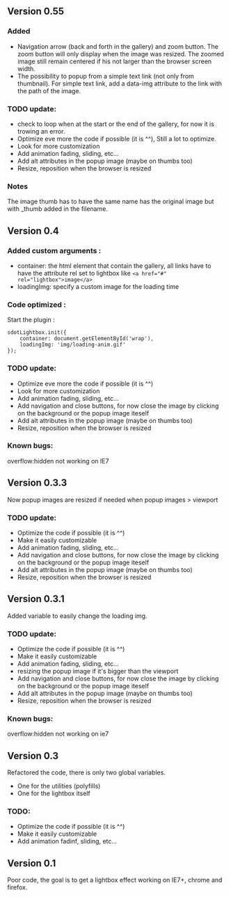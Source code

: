 ## Version 0.55

### Added
* Navigation arrow (back and forth in the gallery) and zoom button. The zoom button will only display when the image was resized. The zoomed image still remain centered if his not larger than the browser screen width.
* The possibility to popup from a simple text link (not only from thumbnail).
For simple text link, add a data-img attribute to the link with the path of the image.

### TODO update:
* check to loop when at the start or the end of the gallery, for now it is trowing an error.
* Optimize eve more the code if possible (it is ^^), Still a lot to optimize.
* Look for more customization
* Add animation fading, sliding, etc...
* Add alt attributes in the popup image (maybe on thumbs too)
* Resize, reposition when the browser is resized

### Notes
The image thumb has to have the same name has the original image but with _thumb added in the filename.

## Version 0.4
### Added custom arguments :
* container: the html element that contain the gallery, all links have to have the attribute rel set to lightbox like <code>&lt;a href="#" rel="lightbox"&gt;image&lt;/a&gt;</code>
* loadingImg: specify a custom image for the loading time

### Code optimized :
Start the plugin :
 <pre><code>sdotLightbox.init({
	container: document.getElementById('wrap'),
	loadingImg: 'img/loading-anim.gif'
});</code></pre>

### TODO update:
* Optimize eve more the code if possible (it is ^^)
* Look for more customization
* Add animation fading, sliding, etc...
* Add navigation and close buttons, for now close the image by clicking on the background or the popup image iteself
* Add alt attributes in the popup image (maybe on thumbs too)
* Resize, reposition when the browser is resized

### Known bugs:
overflow:hidden not working on IE7

## Version 0.3.3
Now popup images are resized if needed when popup images > viewport

### TODO update:
* Optimize the code if possible (it is ^^)
* Make it easily customizable
* Add animation fading, sliding, etc...
* Add navigation and close buttons, for now close the image by clicking on the background or the popup image iteself
* Add alt attributes in the popup image (maybe on thumbs too)
* Resize, reposition when the browser is resized

## Version 0.3.1
Added variable to easily change the loading img.

### TODO update:
* Optimize the code if possible (it is ^^)
* Make it easily customizable
* Add animation fading, sliding, etc...
* resizing the popup image if it's bigger than the viewport
* Add navigation and close buttons, for now close the image by clicking on the background or the popup image iteself
* Add alt attributes in the popup image (maybe on thumbs too)
* Resize, reposition when the browser is resized

### Known bugs:
overflow:hidden not working on ie7

## Version 0.3
Refactored the code, there is only two global variables.
* One for the utilities (polyfills)
* One for the lightbox itself

### TODO:
* Optimize the code if possible (it is ^^)
* Make it easily customizable
* Add animation fadinf, sliding, etc...

## Version 0.1
Poor code, the goal is to get a lightbox effect working on IE7+, chrome and firefox.